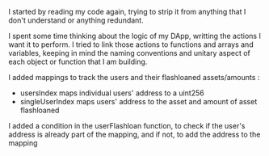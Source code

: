 I started by reading my code again, trying to strip it from anything that I don't understand or anything redundant.

I spent some time thinking about the logic of my DApp, writting the actions I want it to perform.
I tried to link those actions to functions and arrays and variables, keeping in mind the naming conventions and unitary aspect of each object or function that I am building.

I added mappings to track the users and their flashloaned assets/amounts :

- usersIndex maps individual users' address to a uint256
- singleUserIndex maps users' address to the asset and amount of asset flashloaned

I added a condition in the userFlashloan function, to check if the user's address is already part of the mapping, and if not, to add the address to the mapping
